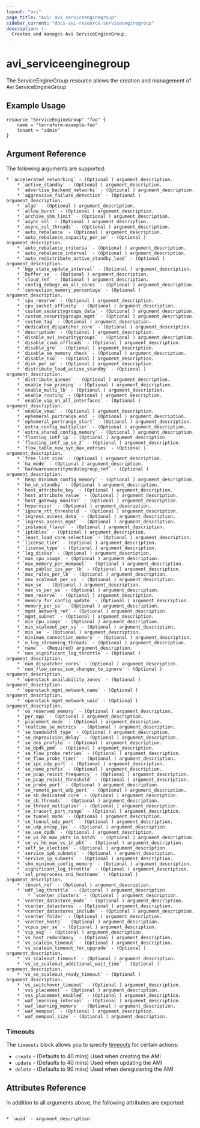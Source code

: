 ```yaml
---
layout: "avi"
page_title: "Avi: avi_serviceenginegroup"
sidebar_current: "docs-avi-resource-serviceenginegroup"
description: |-
  Creates and manages Avi ServiceEngineGroup.
---
```


# avi_serviceenginegroup

The ServiceEngineGroup resource allows the creation and management of Avi ServiceEngineGroup

## Example Usage

```hcl
resource "ServiceEngineGroup" "foo" {
    name = "terraform-example-foo"
    tenant = "admin"
}
```

## Argument Reference

The following arguments are supported:

    * `accelerated_networking` - (Optional ) argument_description.
        * `active_standby` - (Optional ) argument_description.
        * `advertise_backend_networks` - (Optional ) argument_description.
        * `aggressive_failure_detection` - (Optional ) argument_description.
        * `algo` - (Optional ) argument_description.
        * `allow_burst` - (Optional ) argument_description.
        * `archive_shm_limit` - (Optional ) argument_description.
        * `async_ssl` - (Optional ) argument_description.
        * `async_ssl_threads` - (Optional ) argument_description.
        * `auto_rebalance` - (Optional ) argument_description.
        * `auto_rebalance_capacity_per_se` - (Optional ) argument_description.
        * `auto_rebalance_criteria` - (Optional ) argument_description.
        * `auto_rebalance_interval` - (Optional ) argument_description.
        * `auto_redistribute_active_standby_load` - (Optional ) argument_description.
        * `bgp_state_update_interval` - (Optional ) argument_description.
        * `buffer_se` - (Optional ) argument_description.
        * `cloud_ref` - (Optional ) argument_description.
        * `config_debugs_on_all_cores` - (Optional ) argument_description.
        * `connection_memory_percentage` - (Optional ) argument_description.
        * `cpu_reserve` - (Optional ) argument_description.
        * `cpu_socket_affinity` - (Optional ) argument_description.
        * `custom_securitygroups_data` - (Optional ) argument_description.
        * `custom_securitygroups_mgmt` - (Optional ) argument_description.
        * `custom_tag` - (Optional ) argument_description.
        * `dedicated_dispatcher_core` - (Optional ) argument_description.
        * `description` - (Optional ) argument_description.
        * `disable_avi_securitygroups` - (Optional ) argument_description.
        * `disable_csum_offloads` - (Optional ) argument_description.
        * `disable_gro` - (Optional ) argument_description.
        * `disable_se_memory_check` - (Optional ) argument_description.
        * `disable_tso` - (Optional ) argument_description.
        * `disk_per_se` - (Optional ) argument_description.
        * `distribute_load_active_standby` - (Optional ) argument_description.
        * `distribute_queues` - (Optional ) argument_description.
        * `enable_hsm_priming` - (Optional ) argument_description.
        * `enable_multi_lb` - (Optional ) argument_description.
        * `enable_routing` - (Optional ) argument_description.
        * `enable_vip_on_all_interfaces` - (Optional ) argument_description.
        * `enable_vmac` - (Optional ) argument_description.
        * `ephemeral_portrange_end` - (Optional ) argument_description.
        * `ephemeral_portrange_start` - (Optional ) argument_description.
        * `extra_config_multiplier` - (Optional ) argument_description.
        * `extra_shared_config_memory` - (Optional ) argument_description.
        * `floating_intf_ip` - (Optional ) argument_description.
        * `floating_intf_ip_se_2` - (Optional ) argument_description.
        * `flow_table_new_syn_max_entries` - (Optional ) argument_description.
        * `free_list_size` - (Optional ) argument_description.
        * `ha_mode` - (Optional ) argument_description.
        * `hardwaresecuritymodulegroup_ref` - (Optional ) argument_description.
        * `heap_minimum_config_memory` - (Optional ) argument_description.
        * `hm_on_standby` - (Optional ) argument_description.
        * `host_attribute_key` - (Optional ) argument_description.
        * `host_attribute_value` - (Optional ) argument_description.
        * `host_gateway_monitor` - (Optional ) argument_description.
        * `hypervisor` - (Optional ) argument_description.
        * `ignore_rtt_threshold` - (Optional ) argument_description.
        * `ingress_access_data` - (Optional ) argument_description.
        * `ingress_access_mgmt` - (Optional ) argument_description.
        * `instance_flavor` - (Optional ) argument_description.
        * `iptables` - (Optional ) argument_description.
        * `least_load_core_selection` - (Optional ) argument_description.
        * `license_tier` - (Optional ) argument_description.
        * `license_type` - (Optional ) argument_description.
        * `log_disksz` - (Optional ) argument_description.
        * `max_cpu_usage` - (Optional ) argument_description.
        * `max_memory_per_mempool` - (Optional ) argument_description.
        * `max_public_ips_per_lb` - (Optional ) argument_description.
        * `max_rules_per_lb` - (Optional ) argument_description.
        * `max_scaleout_per_vs` - (Optional ) argument_description.
        * `max_se` - (Optional ) argument_description.
        * `max_vs_per_se` - (Optional ) argument_description.
        * `mem_reserve` - (Optional ) argument_description.
        * `memory_for_config_update` - (Optional ) argument_description.
        * `memory_per_se` - (Optional ) argument_description.
        * `mgmt_network_ref` - (Optional ) argument_description.
        * `mgmt_subnet` - (Optional ) argument_description.
        * `min_cpu_usage` - (Optional ) argument_description.
        * `min_scaleout_per_vs` - (Optional ) argument_description.
        * `min_se` - (Optional ) argument_description.
        * `minimum_connection_memory` - (Optional ) argument_description.
        * `n_log_streaming_threads` - (Optional ) argument_description.
        * `name` - (Required) argument_description.
        * `non_significant_log_throttle` - (Optional ) argument_description.
        * `num_dispatcher_cores` - (Optional ) argument_description.
        * `num_flow_cores_sum_changes_to_ignore` - (Optional ) argument_description.
        * `openstack_availability_zones` - (Optional ) argument_description.
        * `openstack_mgmt_network_name` - (Optional ) argument_description.
        * `openstack_mgmt_network_uuid` - (Optional ) argument_description.
        * `os_reserved_memory` - (Optional ) argument_description.
        * `per_app` - (Optional ) argument_description.
        * `placement_mode` - (Optional ) argument_description.
        * `realtime_se_metrics` - (Optional ) argument_description.
        * `se_bandwidth_type` - (Optional ) argument_description.
        * `se_deprovision_delay` - (Optional ) argument_description.
        * `se_dos_profile` - (Optional ) argument_description.
        * `se_dpdk_pmd` - (Optional ) argument_description.
        * `se_flow_probe_retries` - (Optional ) argument_description.
        * `se_flow_probe_timer` - (Optional ) argument_description.
        * `se_ipc_udp_port` - (Optional ) argument_description.
        * `se_name_prefix` - (Optional ) argument_description.
        * `se_pcap_reinit_frequency` - (Optional ) argument_description.
        * `se_pcap_reinit_threshold` - (Optional ) argument_description.
        * `se_probe_port` - (Optional ) argument_description.
        * `se_remote_punt_udp_port` - (Optional ) argument_description.
        * `se_sb_dedicated_core` - (Optional ) argument_description.
        * `se_sb_threads` - (Optional ) argument_description.
        * `se_thread_multiplier` - (Optional ) argument_description.
        * `se_tracert_port_range` - (Optional ) argument_description.
        * `se_tunnel_mode` - (Optional ) argument_description.
        * `se_tunnel_udp_port` - (Optional ) argument_description.
        * `se_udp_encap_ipc` - (Optional ) argument_description.
        * `se_use_dpdk` - (Optional ) argument_description.
        * `se_vs_hb_max_pkts_in_batch` - (Optional ) argument_description.
        * `se_vs_hb_max_vs_in_pkt` - (Optional ) argument_description.
        * `self_se_election` - (Optional ) argument_description.
        * `service_ip6_subnets` - (Optional ) argument_description.
        * `service_ip_subnets` - (Optional ) argument_description.
        * `shm_minimum_config_memory` - (Optional ) argument_description.
        * `significant_log_throttle` - (Optional ) argument_description.
        * `ssl_preprocess_sni_hostname` - (Optional ) argument_description.
        * `tenant_ref` - (Optional ) argument_description.
        * `udf_log_throttle` - (Optional ) argument_description.
            * `vcenter_clusters` - (Optional ) argument_description.
        * `vcenter_datastore_mode` - (Optional ) argument_description.
        * `vcenter_datastores` - (Optional ) argument_description.
        * `vcenter_datastores_include` - (Optional ) argument_description.
        * `vcenter_folder` - (Optional ) argument_description.
        * `vcenter_hosts` - (Optional ) argument_description.
        * `vcpus_per_se` - (Optional ) argument_description.
        * `vip_asg` - (Optional ) argument_description.
        * `vs_host_redundancy` - (Optional ) argument_description.
        * `vs_scalein_timeout` - (Optional ) argument_description.
        * `vs_scalein_timeout_for_upgrade` - (Optional ) argument_description.
        * `vs_scaleout_timeout` - (Optional ) argument_description.
        * `vs_se_scaleout_additional_wait_time` - (Optional ) argument_description.
        * `vs_se_scaleout_ready_timeout` - (Optional ) argument_description.
        * `vs_switchover_timeout` - (Optional ) argument_description.
        * `vss_placement` - (Optional ) argument_description.
        * `vss_placement_enabled` - (Optional ) argument_description.
        * `waf_learning_interval` - (Optional ) argument_description.
        * `waf_learning_memory` - (Optional ) argument_description.
        * `waf_mempool` - (Optional ) argument_description.
        * `waf_mempool_size` - (Optional ) argument_description.
    
### Timeouts

The `timeouts` block allows you to specify [timeouts](https://www.terraform.io/docs/configuration/resources.html#timeouts) for certain actions:

* `create` - (Defaults to 40 mins) Used when creating the AMI
* `update` - (Defaults to 40 mins) Used when updating the AMI
* `delete` - (Defaults to 90 mins) Used when deregistering the AMI

## Attributes Reference

In addition to all arguments above, the following attributes are exported:

                                                                                                                                                                                                                                                                                                                                                                                                                                                                                                            * `uuid` - argument_description.
                                                                                        
